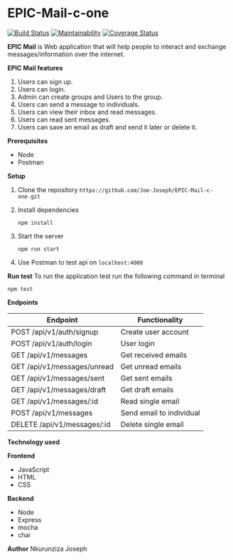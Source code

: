 # EPIC-Mail-c-one

[![Build Status](https://travis-ci.com/Joe-Joseph/EPIC-Mail-c-one.svg?branch=server)](https://travis-ci.com/Joe-Joseph/EPIC-Mail-c-one)
[![Maintainability](https://api.codeclimate.com/v1/badges/e633ffcb5e6884fcb52e/maintainability)](https://codeclimate.com/github/Joe-Joseph/EPIC-Mail-c-one/maintainability) 
  [![Coverage Status](https://coveralls.io/repos/github/Joe-Joseph/EPIC-Mail-c-one/badge.svg?branch=server)](https://coveralls.io/github/Joe-Joseph/EPIC-Mail-c-one?branch=server)
 
**EPIC Mail** is Web application that will help people to interact and exchange messages/information over the internet.

**EPIC Mail features**
  1. Users can sign up.
  2. Users can login.
  3. Admin can create groups and Users to the group.
  4. Users can send a message to individuals.
  5. Users can view their inbox and read messages.
  6. Users can read sent messages.
  7. Users can save an email as draft and send it later or delete it.

**Prerequisites**
  * Node
  * Postman
  
**Setup**
  1. Clone the repository
     ```https://github.com/Joe-Joseph/EPIC-Mail-c-one.git```
     
  2. Install dependencies
  
     ```npm install```
     
  3. Start the server
  
     ```npm run start```
  
  4. Use Postman to test api on ```localhost:4000```
  
 **Run test**
 To run the application test run the following command in terminal
 
 ```npm test```
 
 **Endpoints**
 
 Endpoint | Functionality
 -------- | -------------
 POST /api/v1/auth/signup | Create user account
 POST /api/v1/auth/login | User login
 GET /api/v1/messages | Get received emails
 GET /api/v1/messages/unread | Get unread emails
 GET /api/v1/messages/sent | Get sent emails
 GET /api/v1/messages/draft | Get draft emails
 GET /api/v1/messages/:id | Read single email
 POST /api/v1/messages | Send email to individual
 DELETE /api/v1/messages/:id | Delete single email

**Technology used**

**Frontend**
  * JavaScript
  * HTML
  * CSS

**Backend**
  * Node
  * Express
  * mocha
  * chai

**Author**
Nkurunziza Joseph

